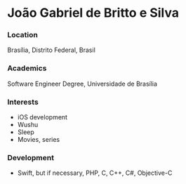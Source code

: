# João Gabriel de Britto e Silva

### Location

Brasília, Distrito Federal, Brasil

### Academics

Software Engineer Degree, Universidade de Brasília

### Interests

- iOS development
- Wushu
- Sleep
- Movies, series

### Development

- Swift, but if necessary, PHP, C, C++, C#, Objective-C